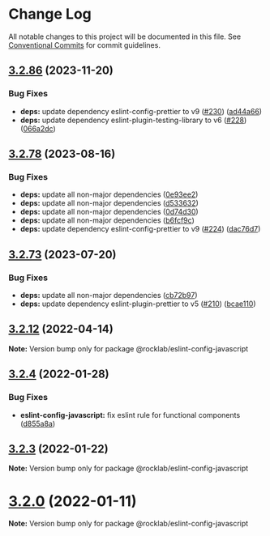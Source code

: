 # Change Log

All notable changes to this project will be documented in this file.
See [Conventional Commits](https://conventionalcommits.org) for commit guidelines.

## [3.2.86](https://github.com/cstn/rocklab-javascript/compare/v3.2.78...v3.2.86) (2023-11-20)

### Bug Fixes

- **deps:** update dependency eslint-config-prettier to v9 ([#230](https://github.com/cstn/rocklab-javascript/issues/230)) ([ad44a66](https://github.com/cstn/rocklab-javascript/commit/ad44a66e1663c303b21cc4c16c79428ba434da70))
- **deps:** update dependency eslint-plugin-testing-library to v6 ([#228](https://github.com/cstn/rocklab-javascript/issues/228)) ([066a2dc](https://github.com/cstn/rocklab-javascript/commit/066a2dc4006464d046ed66ed24c3ce371d1d6f6a))

## [3.2.78](https://github.com/cstn/rocklab-javascript/compare/v3.2.73...v3.2.78) (2023-08-16)

### Bug Fixes

- **deps:** update all non-major dependencies ([0e93ee2](https://github.com/cstn/rocklab-javascript/commit/0e93ee2a56ec2a2815da39afb94a55b58785a6f8))
- **deps:** update all non-major dependencies ([d533632](https://github.com/cstn/rocklab-javascript/commit/d533632538220c2ee2bd1c3f90de1209b055353c))
- **deps:** update all non-major dependencies ([0d74d30](https://github.com/cstn/rocklab-javascript/commit/0d74d302694bea66aaf7c3d1fc160b7a62359c2b))
- **deps:** update all non-major dependencies ([b6fcf9c](https://github.com/cstn/rocklab-javascript/commit/b6fcf9c7de7c45723026eb4f59572783b6754d20))
- **deps:** update dependency eslint-config-prettier to v9 ([#224](https://github.com/cstn/rocklab-javascript/issues/224)) ([dac76d7](https://github.com/cstn/rocklab-javascript/commit/dac76d7e0790c563df5cd4a1c95ff04a50ef725c))

## [3.2.73](https://github.com/cstn/rocklab-javascript/compare/v3.2.59...v3.2.73) (2023-07-20)

### Bug Fixes

- **deps:** update all non-major dependencies ([cb72b97](https://github.com/cstn/rocklab-javascript/commit/cb72b971698a9816131d02790db895719e8cefae))
- **deps:** update dependency eslint-plugin-prettier to v5 ([#210](https://github.com/cstn/rocklab-javascript/issues/210)) ([bcae110](https://github.com/cstn/rocklab-javascript/commit/bcae1108afee49f6702e9bf86ee5b6f6a9d52365))

## [3.2.12](https://github.com/cstn/rocklab-javascript/compare/v3.2.11...v3.2.12) (2022-04-14)

**Note:** Version bump only for package @rocklab/eslint-config-javascript

## [3.2.4](https://github.com/cstn/rocklab-javascript/compare/v3.2.1...v3.2.4) (2022-01-28)

### Bug Fixes

- **eslint-config-javascript:** fix eslint rule for functional components ([d855a8a](https://github.com/cstn/rocklab-javascript/commit/d855a8ac8b824fc6b8ac53eaa8d9145688429c39))

## [3.2.3](https://github.com/cstn/rocklab-javascript/compare/v3.2.1...v3.2.3) (2022-01-22)

**Note:** Version bump only for package @rocklab/eslint-config-javascript

# [3.2.0](https://github.com/cstn/rocklab-javascript/compare/v3.0.7...v3.2.0) (2022-01-11)

**Note:** Version bump only for package @rocklab/eslint-config-javascript
